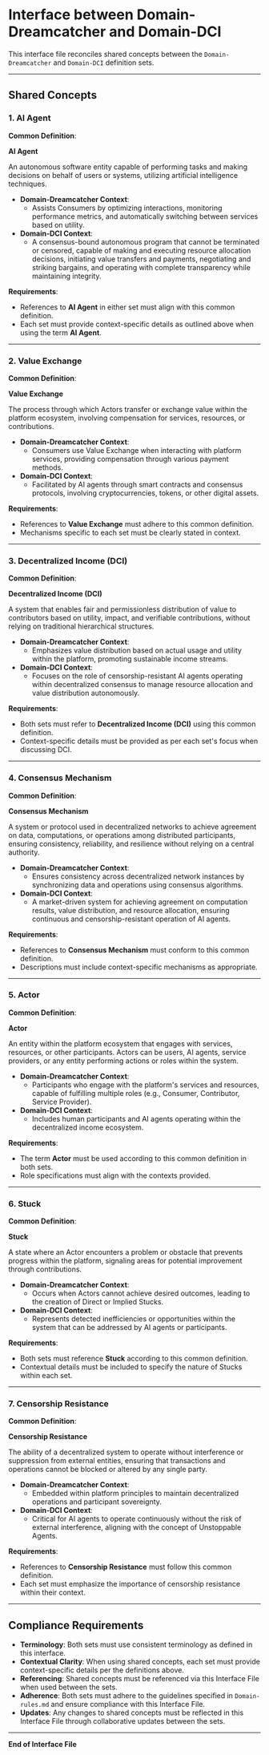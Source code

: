 # Interface between Domain-Dreamcatcher and Domain-DCI

This interface file reconciles shared concepts between the `Domain-Dreamcatcher` and `Domain-DCI` definition sets.

---

## Shared Concepts

### 1. AI Agent

**Common Definition**:

**AI Agent**

An autonomous software entity capable of performing tasks and making decisions on behalf of users or systems, utilizing artificial intelligence techniques.

- **Domain-Dreamcatcher Context**:
  - Assists Consumers by optimizing interactions, monitoring performance metrics, and automatically switching between services based on utility.
- **Domain-DCI Context**:
  - A consensus-bound autonomous program that cannot be terminated or censored, capable of making and executing resource allocation decisions, initiating value transfers and payments, negotiating and striking bargains, and operating with complete transparency while maintaining integrity.

**Requirements**:

- References to **AI Agent** in either set must align with this common definition.
- Each set must provide context-specific details as outlined above when using the term **AI Agent**.

---

### 2. Value Exchange

**Common Definition**:

**Value Exchange**

The process through which Actors transfer or exchange value within the platform ecosystem, involving compensation for services, resources, or contributions.

- **Domain-Dreamcatcher Context**:
  - Consumers use Value Exchange when interacting with platform services, providing compensation through various payment methods.
- **Domain-DCI Context**:
  - Facilitated by AI agents through smart contracts and consensus protocols, involving cryptocurrencies, tokens, or other digital assets.

**Requirements**:

- References to **Value Exchange** must adhere to this common definition.
- Mechanisms specific to each set must be clearly stated in context.

---

### 3. Decentralized Income (DCI)

**Common Definition**:

**Decentralized Income (DCI)**

A system that enables fair and permissionless distribution of value to contributors based on utility, impact, and verifiable contributions, without relying on traditional hierarchical structures.

- **Domain-Dreamcatcher Context**:
  - Emphasizes value distribution based on actual usage and utility within the platform, promoting sustainable income streams.
- **Domain-DCI Context**:
  - Focuses on the role of censorship-resistant AI agents operating within decentralized consensus to manage resource allocation and value distribution autonomously.

**Requirements**:

- Both sets must refer to **Decentralized Income (DCI)** using this common definition.
- Context-specific details must be provided as per each set's focus when discussing DCI.

---

### 4. Consensus Mechanism

**Common Definition**:

**Consensus Mechanism**

A system or protocol used in decentralized networks to achieve agreement on data, computations, or operations among distributed participants, ensuring consistency, reliability, and resilience without relying on a central authority.

- **Domain-Dreamcatcher Context**:
  - Ensures consistency across decentralized network instances by synchronizing data and operations using consensus algorithms.
- **Domain-DCI Context**:
  - A market-driven system for achieving agreement on computation results, value distribution, and resource allocation, ensuring continuous and censorship-resistant operation of AI agents.

**Requirements**:

- References to **Consensus Mechanism** must conform to this common definition.
- Descriptions must include context-specific mechanisms as appropriate.

---

### 5. Actor

**Common Definition**:

**Actor**

An entity within the platform ecosystem that engages with services, resources, or other participants. Actors can be users, AI agents, service providers, or any entity performing actions or roles within the system.

- **Domain-Dreamcatcher Context**:
  - Participants who engage with the platform's services and resources, capable of fulfilling multiple roles (e.g., Consumer, Contributor, Service Provider).
- **Domain-DCI Context**:
  - Includes human participants and AI agents operating within the decentralized income ecosystem.

**Requirements**:

- The term **Actor** must be used according to this common definition in both sets.
- Role specifications must align with the contexts provided.

---

### 6. Stuck

**Common Definition**:

**Stuck**

A state where an Actor encounters a problem or obstacle that prevents progress within the platform, signaling areas for potential improvement through contributions.

- **Domain-Dreamcatcher Context**:
  - Occurs when Actors cannot achieve desired outcomes, leading to the creation of Direct or Implied Stucks.
- **Domain-DCI Context**:
  - Represents detected inefficiencies or opportunities within the system that can be addressed by AI agents or participants.

**Requirements**:

- Both sets must reference **Stuck** according to this common definition.
- Contextual details must be included to specify the nature of Stucks within each set.

---

### 7. Censorship Resistance

**Common Definition**:

**Censorship Resistance**

The ability of a decentralized system to operate without interference or suppression from external entities, ensuring that transactions and operations cannot be blocked or altered by any single party.

- **Domain-Dreamcatcher Context**:
  - Embedded within platform principles to maintain decentralized operations and participant sovereignty.
- **Domain-DCI Context**:
  - Critical for AI agents to operate continuously without the risk of external interference, aligning with the concept of Unstoppable Agents.

**Requirements**:

- References to **Censorship Resistance** must follow this common definition.
- Each set must emphasize the importance of censorship resistance within their context.

---

## Compliance Requirements

- **Terminology**: Both sets must use consistent terminology as defined in this interface.
- **Contextual Clarity**: When using shared concepts, each set must provide context-specific details per the definitions above.
- **Referencing**: Shared concepts must be referenced via this Interface File when used between the sets.
- **Adherence**: Both sets must adhere to the guidelines specified in `Domain-rules.md` and ensure compliance with this Interface File.
- **Updates**: Any changes to shared concepts must be reflected in this Interface File through collaborative updates between the sets.

---

**End of Interface File** 